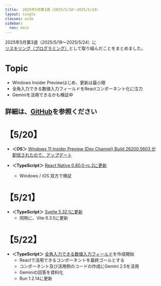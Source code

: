 ```yaml
---
title:  2025年5月第3週（2025/5/18～2025/5/24）
layout: single
classes: wide
sidebar:
  nav: main
---
```

2025年5月第3週（2025/5/18～2025/5/24）に[リスキリング（プログラミング）](https://tatsukiyoshi.github.io/)として取り組んだことをまとめました。

# Topic
- Windows Insider Previewはじめ、更新は最小限
- 全角入力できる数値入力フィールドをReactコンポーネント化に注力
- Geminiを活用できるかも検証中

詳細は、[GitHub](https://tatsukiyoshi.github.io/)を参照ください
---
# 【5/20】
- **＜OS＞**  [Windows 11 Insider Preview (Dev Channel) Build 26200.5603 が配信されたので、アップデート](https://aka.ms/DevLatest)

- **＜TypeScript＞** [React Native 0.80.0-rc.2に更新](https://reactnative.dev/)
  - Windows / iOS 双方で検証

# 【5/21】
- **＜TypeScript＞** [Svelte 5.32.1に更新](https://svelte.dev/)
  - 同時に、Vite 6.3.5に更新

# 【5/22】
- **＜TypeScript＞** [全角入力できる数値入力フィールド](https://ya-full-width-input-field.vercel.app/)を作成開始
  - Reactで活用できるコンポーネントを最終ゴールとする
  - コンポーネント及び活用例のコードの作成にGemini 2.5を活用
  - Geminiの回答を資料化
  - Bun 1.2.14に更新
